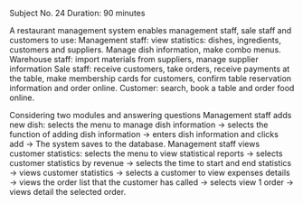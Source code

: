 Subject No. 24
Duration: 90 minutes

A restaurant management system enables management staff, sale staff and customers to use:
Management staff: view statistics: dishes, ingredients, customers and suppliers. Manage dish information, make combo menus.
Warehouse staff: import materials from suppliers, manage supplier information
Sale staff: receive customers, take orders, receive payments at the table, make membership cards for customers, confirm table reservation information and order online.
Customer: search, book a table and order food online.

Considering two  modules and answering questions
Management staff adds new dish: selects the menu to manage dish information → selects the function of adding dish information → enters dish information and clicks add → The system saves to the database.
Management staff views customer statistics: selects the menu to view statistical reports → selects customer statistics by revenue → selects the time to start and end statistics → views customer statistics → selects a customer to view expenses details → views the order list that the customer has called → selects view 1 order → views detail the selected order.
